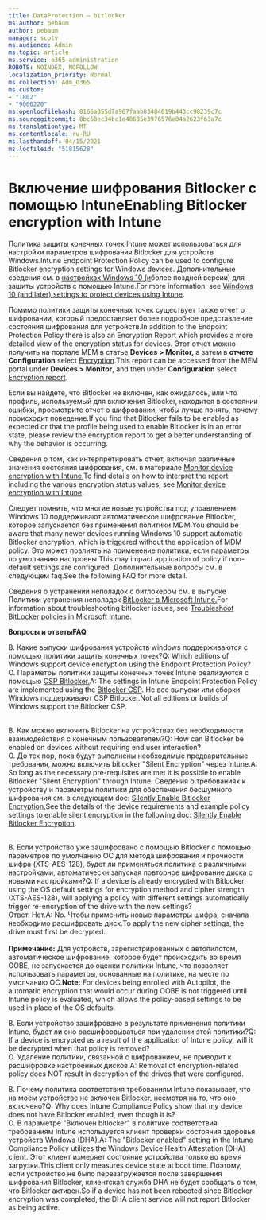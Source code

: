 ```yaml
---
title: DataProtection — bitlocker
ms.author: pebaum
author: pebaum
manager: scotv
ms.audience: Admin
ms.topic: article
ms.service: o365-administration
ROBOTS: NOINDEX, NOFOLLOW
localization_priority: Normal
ms.collection: Adm_O365
ms.custom:
- "1802"
- "9000220"
ms.openlocfilehash: 8166a055d7a967faab83484619b443cc98239c7c
ms.sourcegitcommit: 8bc60ec34bc1e40685e3976576e04a2623f63a7c
ms.translationtype: MT
ms.contentlocale: ru-RU
ms.lasthandoff: 04/15/2021
ms.locfileid: "51815628"
---
```

# <a name="enabling-bitlocker-encryption-with-intune"></a><span data-ttu-id="ab53d-102">Включение шифрования Bitlocker с помощью Intune</span><span class="sxs-lookup"><span data-stu-id="ab53d-102">Enabling Bitlocker encryption with Intune</span></span>

<span data-ttu-id="ab53d-103">Политика защиты конечных точек Intune может использоваться для настройки параметров шифрования Bitlocker для устройств Windows.</span><span class="sxs-lookup"><span data-stu-id="ab53d-103">Intune Endpoint Protection Policy can be used to configure Bitlocker encryption settings for Windows devices.</span></span> <span data-ttu-id="ab53d-104">Дополнительные сведения см. в [настройках Windows 10 (и](https://docs.microsoft.com/intune/endpoint-protection-windows-10#windows-encryption)более поздней версии) для защиты устройств с помощью Intune.</span><span class="sxs-lookup"><span data-stu-id="ab53d-104">For more information, see [Windows 10 (and later) settings to protect devices using Intune](https://docs.microsoft.com/intune/endpoint-protection-windows-10#windows-encryption).</span></span>

<span data-ttu-id="ab53d-105">Помимо политики защиты конечных точек существует также отчет о шифровании, который предоставляет более подробное представление состояния шифрования для устройств.</span><span class="sxs-lookup"><span data-stu-id="ab53d-105">In addition to the Endpoint Protection Policy there is also an Encryption Report which provides a more detailed view of the encryption status for devices.</span></span> <span data-ttu-id="ab53d-106">Этот отчет можно получить на портале MEM в статье **Devices > Monitor,** а затем в **отчете Configuration** select [Encryption](https://endpoint.microsoft.com/#blade/Microsoft_Intune_DeviceSettings/DevicesMonitorMenu/encryptionReport).</span><span class="sxs-lookup"><span data-stu-id="ab53d-106">This report can be accessed from the MEM portal under **Devices > Monitor**, and then under **Configuration** select [Encryption report](https://endpoint.microsoft.com/#blade/Microsoft_Intune_DeviceSettings/DevicesMonitorMenu/encryptionReport).</span></span>

<span data-ttu-id="ab53d-107">Если вы найдете, что Bitlocker не включен, как ожидалось, или что профиль, используемый для включения Bitlocker, находится в состоянии ошибки, просмотрите отчет о шифровании, чтобы лучше понять, почему происходит поведение.</span><span class="sxs-lookup"><span data-stu-id="ab53d-107">If you find that Bitlocker fails to be enabled as expected or that the profile being used to enable Bitlocker is in an error state, please review the encryption report to get a better understanding of why the behavior is occurring.</span></span>

<span data-ttu-id="ab53d-108">Сведения о том, как интерпретировать отчет, включая различные значения состояния шифрования, см. в материале [Monitor device encryption with Intune.](https://docs.microsoft.com/mem/intune/protect/encryption-monitor)</span><span class="sxs-lookup"><span data-stu-id="ab53d-108">To find details on how to interpret the report including the various encryption status values, see [Monitor device encryption with Intune](https://docs.microsoft.com/mem/intune/protect/encryption-monitor).</span></span>

<span data-ttu-id="ab53d-109">Следует помнить, что многие новые устройства под управлением Windows 10 поддерживают автоматическое шифрование Bitlocker, которое запускается без применения политики MDM.</span><span class="sxs-lookup"><span data-stu-id="ab53d-109">You should be aware that many newer devices running Windows 10 support automatic Bitlocker encryption, which is triggered without the application of MDM policy.</span></span> <span data-ttu-id="ab53d-110">Это может повлиять на применение политики, если параметры по умолчанию настроены.</span><span class="sxs-lookup"><span data-stu-id="ab53d-110">This may impact application of policy if non-default settings are configured.</span></span> <span data-ttu-id="ab53d-111">Дополнительные вопросы см. в следующем faq.</span><span class="sxs-lookup"><span data-stu-id="ab53d-111">See the following FAQ for more detail.</span></span>

<span data-ttu-id="ab53d-112">Сведения о устранении неполадок с битлокером см. в выпуске Политики устранения неполадок [BitLocker в Microsoft Intune.](https://docs.microsoft.com/intune/protect/troubleshoot-bitlocker-policies)</span><span class="sxs-lookup"><span data-stu-id="ab53d-112">For information about troubleshooting bitlocker issues, see [Troubleshoot BitLocker policies in Microsoft Intune](https://docs.microsoft.com/intune/protect/troubleshoot-bitlocker-policies).</span></span>
 
 
<span data-ttu-id="ab53d-113">**Вопросы и ответы**</span><span class="sxs-lookup"><span data-stu-id="ab53d-113">**FAQ**</span></span>

<span data-ttu-id="ab53d-114">В. Какие выпуски шифрования устройств windows поддерживаются с помощью политики защиты конечных точек?</span><span class="sxs-lookup"><span data-stu-id="ab53d-114">Q: Which editions of Windows support device encryption using the Endpoint Protection Policy?</span></span><br>
<span data-ttu-id="ab53d-115">О. Параметры политики защиты конечных точек Intune реализуются с помощью [CSP Bitlocker.](https://docs.microsoft.com/windows/client-management/mdm/bitlocker-csp)</span><span class="sxs-lookup"><span data-stu-id="ab53d-115">A: The settings in Intune Endpoint Protection Policy are implemented using the [Bitlocker CSP](https://docs.microsoft.com/windows/client-management/mdm/bitlocker-csp).</span></span> <span data-ttu-id="ab53d-116">Не все выпуски или сборки Windows поддерживают CSP Bitlocker.</span><span class="sxs-lookup"><span data-stu-id="ab53d-116">Not all editions or builds of Windows support the Bitlocker CSP.</span></span> <br><br>

<span data-ttu-id="ab53d-117">В. Как можно включить Bitlocker на устройствах без необходимости взаимодействия с конечным пользователем?</span><span class="sxs-lookup"><span data-stu-id="ab53d-117">Q: How can Bitlocker be enabled on devices without requiring end user interaction?</span></span><br>
<span data-ttu-id="ab53d-118">О. До тех пор, пока будут выполнены необходимые предварительные требования, можно включить bitlocker "Silent Encryption" через Intune.</span><span class="sxs-lookup"><span data-stu-id="ab53d-118">A: So long as the necessary pre-requisites are met it is possible to enable Bitlocker "Silent Encryption" through Intune.</span></span> <span data-ttu-id="ab53d-119">Сведения о требованиях к устройству и параметры политики для обеспечения бесшумного шифрования см. в следующем doc: [Silently Enable Bitlocker Encryption.](https://docs.microsoft.com/mem/intune/protect/encrypt-devices#silently-enable-bitlocker-on-devices)</span><span class="sxs-lookup"><span data-stu-id="ab53d-119">See the details of the device requirements and example policy settings to enable silent encryption in the following doc: [Silently Enable Bitlocker Encryption](https://docs.microsoft.com/mem/intune/protect/encrypt-devices#silently-enable-bitlocker-on-devices).</span></span> <br><br>

<span data-ttu-id="ab53d-120">В. Если устройство уже зашифровано с помощью Bitlocker с помощью параметров по умолчанию ОС для метода шифрования и прочности шифра (XTS-AES-128), будет ли применяться политика с различными настройками, автоматически запуская повторное шифрование диска с новыми настройками?</span><span class="sxs-lookup"><span data-stu-id="ab53d-120">Q: If a device is already encrypted with Bitlocker using the OS default settings for encryption method and cipher strength (XTS-AES-128), will applying a policy with different settings automatically trigger re-encryption of the drive with the new settings?</span></span><br>
<span data-ttu-id="ab53d-121">Ответ. Нет.</span><span class="sxs-lookup"><span data-stu-id="ab53d-121">A: No.</span></span> <span data-ttu-id="ab53d-122">Чтобы применить новые параметры шифра, сначала необходимо расшифровать диск.</span><span class="sxs-lookup"><span data-stu-id="ab53d-122">To apply the new cipher settings, the drive must first be decrypted.</span></span><br><br>
<span data-ttu-id="ab53d-123">**Примечание:** Для устройств, зарегистрированных с автопилотом, автоматическое шифрование, которое будет происходить во время OOBE, не запускается до оценки политики Intune, что позволяет использовать параметры, основанные на политике, на месте по умолчанию ОС.</span><span class="sxs-lookup"><span data-stu-id="ab53d-123">**Note:** For devices being enrolled with Autopilot, the automatic encryption that would occur during OOBE is not triggered until Intune policy is evaluated, which allows the policy-based settings to be used in place of the OS defaults.</span></span>
 
<span data-ttu-id="ab53d-124">В. Если устройство зашифровано в результате применения политики Intune, будет ли оно расшифровываться при удалении этой политики?</span><span class="sxs-lookup"><span data-stu-id="ab53d-124">Q: If a device is encrypted as a result of the  application of Intune policy, will it be decrypted when that policy is removed?</span></span><br>
<span data-ttu-id="ab53d-125">О. Удаление политики, связанной с шифрованием, не приводит к расшифровке настроенных дисков.</span><span class="sxs-lookup"><span data-stu-id="ab53d-125">A: Removal of encryption-related policy does NOT result in decryption of the drives that were configured.</span></span>
 
<span data-ttu-id="ab53d-126">В. Почему политика соответствия требованиям Intune показывает, что на моем устройстве не включен Bitlocker, несмотря на то, что оно включено?</span><span class="sxs-lookup"><span data-stu-id="ab53d-126">Q: Why does Intune Compliance Policy show that my device does not have Bitlocker enabled, even though it is?</span></span><br>
<span data-ttu-id="ab53d-127">О. В параметре "Включен bitlocker" в политике соответствия требованиям Intune используется клиент проверки состояния здоровья устройств Windows (DHA).</span><span class="sxs-lookup"><span data-stu-id="ab53d-127">A: The "Bitlocker enabled" setting in the Intune Compliance Policy utilizes the Windows Device Health Attestation  (DHA) client.</span></span> <span data-ttu-id="ab53d-128">Этот клиент измеряет состояние устройства только во время загрузки.</span><span class="sxs-lookup"><span data-stu-id="ab53d-128">This client only measures device state at boot time.</span></span> <span data-ttu-id="ab53d-129">Поэтому, если устройство не было перезагружается после завершения шифрования Bitlocker, клиентская служба DHA не будет сообщать о том, что Bitlocker активен.</span><span class="sxs-lookup"><span data-stu-id="ab53d-129">So if a device has not been rebooted since Bitlocker encryption was completed, the DHA client service will not report Bitlocker as being active.</span></span>
 
 